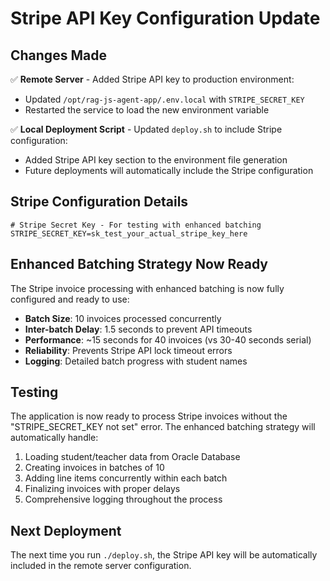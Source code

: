 # Stripe API Key Configuration Update

## Changes Made

✅ **Remote Server** - Added Stripe API key to production environment:
- Updated `/opt/rag-js-agent-app/.env.local` with `STRIPE_SECRET_KEY`
- Restarted the service to load the new environment variable

✅ **Local Deployment Script** - Updated `deploy.sh` to include Stripe configuration:
- Added Stripe API key section to the environment file generation
- Future deployments will automatically include the Stripe configuration

## Stripe Configuration Details

```env
# Stripe Secret Key - For testing with enhanced batching
STRIPE_SECRET_KEY=sk_test_your_actual_stripe_key_here
```

## Enhanced Batching Strategy Now Ready

The Stripe invoice processing with enhanced batching is now fully configured and ready to use:

- **Batch Size**: 10 invoices processed concurrently
- **Inter-batch Delay**: 1.5 seconds to prevent API timeouts
- **Performance**: ~15 seconds for 40 invoices (vs 30-40 seconds serial)
- **Reliability**: Prevents Stripe API lock timeout errors
- **Logging**: Detailed batch progress with student names

## Testing

The application is now ready to process Stripe invoices without the "STRIPE_SECRET_KEY not set" error. The enhanced batching strategy will automatically handle:

1. Loading student/teacher data from Oracle Database
2. Creating invoices in batches of 10
3. Adding line items concurrently within each batch
4. Finalizing invoices with proper delays
5. Comprehensive logging throughout the process

## Next Deployment

The next time you run `./deploy.sh`, the Stripe API key will be automatically included in the remote server configuration.

